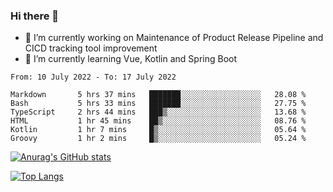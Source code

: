 ### Hi there 👋

- 🔭 I’m currently working on Maintenance of Product Release Pipeline and CICD tracking tool improvement
- 🌱 I’m currently learning Vue, Kotlin and Spring Boot

<!--START_SECTION:waka-->

```text
From: 10 July 2022 - To: 17 July 2022

Markdown       5 hrs 37 mins   ███████░░░░░░░░░░░░░░░░░░   28.08 %
Bash           5 hrs 33 mins   ███████░░░░░░░░░░░░░░░░░░   27.75 %
TypeScript     2 hrs 44 mins   ███▒░░░░░░░░░░░░░░░░░░░░░   13.68 %
HTML           1 hr 45 mins    ██▒░░░░░░░░░░░░░░░░░░░░░░   08.76 %
Kotlin         1 hr 7 mins     █▒░░░░░░░░░░░░░░░░░░░░░░░   05.64 %
Groovy         1 hr 2 mins     █▒░░░░░░░░░░░░░░░░░░░░░░░   05.24 %
```

<!--END_SECTION:waka-->

[![Anurag's GitHub stats](https://github-readme-stats.vercel.app/api?username=yunhao981&show_icons=true&theme=solarized-dark)](https://github.com/anuraghazra/github-readme-stats)

[![Top Langs](https://github-readme-stats.vercel.app/api/top-langs/?username=yunhao981&theme=solarized-dark&layout=compact)](https://github.com/anuraghazra/github-readme-stats)

<!--
**yunhao981/yunhao981** is a ✨ _special_ ✨ repository because its `README.md` (this file) appears on your GitHub profile.

Here are some ideas to get you started:

- 🔭 I’m currently working on Maintenance of Release Pipeline and CICD tracking tool improvement
- 🌱 I’m currently learning Vue, Kotlin and Spring Boot
- 👯 I’m looking to collaborate on ...
- 🤔 I’m looking for help with ...
- 💬 Ask me about ...
- 📫 How to reach me: ...
- 😄 Pronouns: ...
- ⚡ Fun fact: ...
-->


